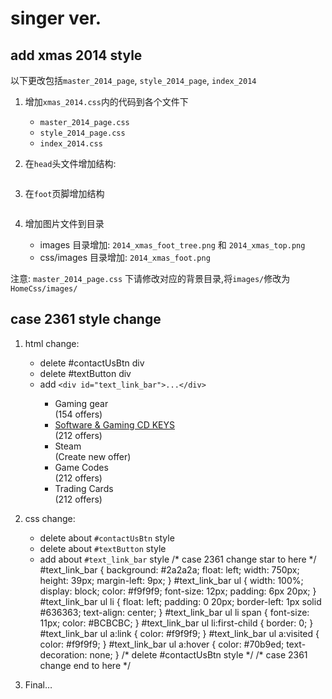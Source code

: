 # singer ver.

## add xmas 2014 style
以下更改包括`master_2014_page`, `style_2014_page`, `index_2014`

1. 增加`xmas_2014.css`内的代码到各个文件下
	- `master_2014_page.css`
	- `style_2014_page.css`
	- `index_2014.css`
2. 在`head`头文件增加结构:
		<div id="navBG">
			  <div><img src="images/2014_xmas_top.png" alt=""></div>
		</div>

3. 在`foot`页脚增加结构
		<div id="foot">
			<div id="payIcon">
			</div>
			<div id="footBody">
			</div>
			<div id="xmas_2014">
			  <div id="xmas_2014_tree">
			   <img src="images/2014_xmas_foot_tree.png" alt="">
			  </div>
			</div>
		 </div>
4. 增加图片文件到目录
	- images 目录增加:
		`2014_xmas_foot_tree.png` 和 `2014_xmas_top.png`
	- css/images 目录增加:
		`2014_xmas_foot.png`

注意: `master_2014_page.css` 下请修改对应的背景目录,将`images/`修改为`HomeCss/images/`

## case 2361 style change
1. html change:
	- delete #contactUsBtn div
	- delete #textButton div
	- add `<div id="text_link_bar">...</div>`
			<div id="text_link_bar">
			  <ul>
				   <li>Gaming gear <br> <span>(154 offers) </span></li>
					 <li><a href="#">Software & Gaming CD KEYS</a> <br><span>(212 offers)</span></li>
					 <li>Steam <br><span>(Create new offer)</span></li>
					 <li>Game Codes <br><span>(212 offers)</span></li>
					 <li>Trading Cards <br><span>(212 offers)</span></li>
				</ul>
			</div>

2. css change:
	- delete about `#contactUsBtn` style
	- delete about `#textButton` style
	- add about `#text_link_bar` style
			/\* case 2361 change star to  here \*/
			\#text\_link\_bar {
			 background: #2a2a2a;
			 float: left;
			  width: 750px;
			  height: 39px;
			  margin-left: 9px;
			}
			\#text\_link\_bar ul {
			  width: 100%;
			  display: block;
			  color: #f9f9f9;
			  font-size: 12px;
			  padding: 6px 20px;
			}
			\#text\_link\_bar ul li {
			  float: left;
			  padding: 0 20px;
			  border-left: 1px solid #636363;
			  text-align: center;
			}
			\#text\_link\_bar ul li span {
			  font-size: 11px;
			  color: #BCBCBC;
			}
			\#text\_link\_bar ul li:first-child {
			  border: 0;
			}
			\#text\_link\_bar ul a:link {
			  color: #f9f9f9;
			}
			\#text\_link\_bar ul a:visited {
			 color: #f9f9f9;
			}
			\#text\_link\_bar ul a:hover {
			  color: #70b9ed;
			  text-decoration: none;
			}
			/\* delete #contactUsBtn style \*/
			/\* case 2361 change end to  here \*/
3. Final…